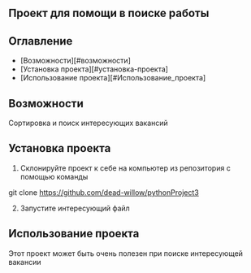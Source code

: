 ## Проект для помощи в поиске работы

## Оглавление
- [Возможности][#возможности]
- [Установка проекта][#установка-проекта]
- [Использование проекта][#Использование_проекта]

## Возможности

Сортировка и поиск интересующих вакансий

## Установка проекта

1. Склонируйте проект к себе на компьютер из репозитория с помощью команды

git clone https://github.com/dead-willow/pythonProject3

2. Запустите интересующий файл

## Использование проекта

Этот проект может быть очень полезен при поиске интересующей вакансии
